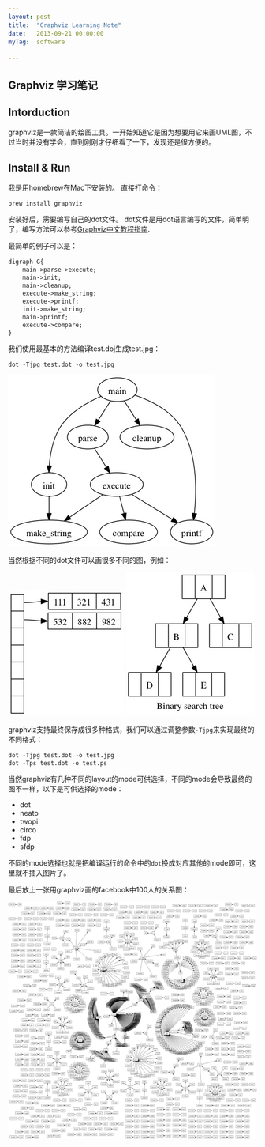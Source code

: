 ```yaml
---
layout: post
title:  "Graphviz Learning Note"
date:   2013-09-21 00:00:00
myTag: 	software

---
```



Graphviz 学习笔记
-------------------

Intorduction
-------------------
graphviz是一款简洁的绘图工具。一开始知道它是因为想要用它来画UML图，不过当时并没有学会，直到刚刚才仔细看了一下，发现还是很方便的。

Install & Run
-------------------
我是用homebrew在Mac下安装的。
直接打命令：

	brew install graphviz

安装好后，需要编写自己的dot文件。
dot文件是用dot语言编写的文件，简单明了，编写方法可以参考[Graphviz中文教程指南](http://wenku.baidu.com/view/f43d8fed172ded630a1cb605.html).

最简单的例子可以是：

	digraph G{ 
		main->parse->execute;
		main->init;
		main->cleanup;
		execute->make_string;
		execute->printf;
		init->make_string;
		main->printf;
		execute->compare;
	} 

我们使用最基本的方法编译test.doj生成test.jpg：

	dot -Tjpg test.dot -o test.jpg

![test.jpg](../picture/Graphviz_Learning_Note-1.jpg)

当然根据不同的dot文件可以画很多不同的图，例如：

![hash.jpg](../picture/Graphviz_Learning_Note-2.jpg)
![binarytree.jpg](../picture/Graphviz_Learning_Note-3.jpg)

graphviz支持最终保存成很多种格式，我们可以通过调整参数`-Tjpg`来实现最终的不同格式：

	dot -Tjpg test.dot -o test.jpg
	dot -Tps test.dot -o test.ps

当然graphviz有几种不同的layout的mode可供选择，不同的mode会导致最终的图不一样，以下是可供选择的mode：

+ dot
+ neato
+ twopi
+ circo
+ fdp
+ sfdp

不同的mode选择也就是把编译运行的命令中的`dot`换成对应其他的mode即可，这里就不插入图片了。

最后放上一张用graphviz画的facebook中100人的关系图：

![fb.jpg](../picture/Graphviz_Learning_Note-4.jpg)

